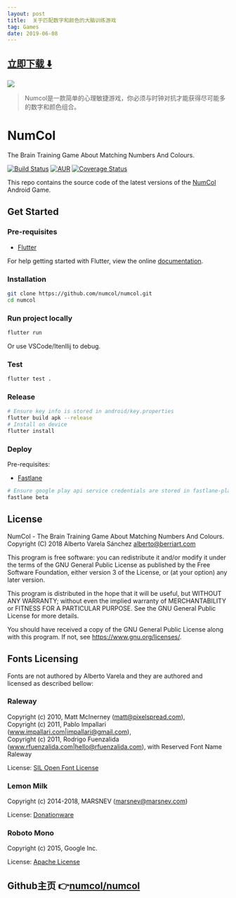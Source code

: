 ```yaml
---
layout: post
title:  关于匹配数字和颜色的大脑训练游戏
tag: Games
date: 2019-06-08
---
```


 


## [立即下载 ️⬇️ ](https://codeload.github.com/numcol/numcol/zip/master) 
<p-6> 

 
![](https://flutterawesome.com/content/images/2019/03/NumCol.jpg)
 
>
> Numcol是一款简单的心理敏捷游戏，你必须与时钟对抗才能获得尽可能多的数字和颜色组合。
>

 
# NumCol

The Brain Training Game About Matching Numbers And Colours.

[![Build Status](https://api.cirrus-ci.com/github/numcol/numcol.svg)](https://cirrus-ci.com/github/numcol/numcol)
[![AUR](https://img.shields.io/aur/license/yaourt.svg)](LICENSE)
[![Coverage Status](https://coveralls.io/repos/github/numcol/numcol/badge.svg?branch=master)](https://coveralls.io/github/numcol/numcol?branch=master)

This repo contains the source code of the latest versions of the [NumCol][0] Android Game.

## Get Started

### Pre-requisites

- [Flutter][1]

For help getting started with Flutter, view the online
[documentation][1].

### Installation

```sh
git clone https://github.com/numcol/numcol.git
cd numcol
```

### Run project locally

```sh
flutter run
```

Or use VSCode/Itenllij to debug.

### Test

```sh
flutter test .
```

### Release

```sh
# Ensure key info is stored in android/key.properties
flutter build apk --release
# Install on device
flutter install
```

### Deploy

Pre-requisites:

- [Fastlane][2]

```sh
# Ensure google play api service credentials are stored in fastlane-playstore.json
fastlane beta
```

## License

NumCol - The Brain Training Game About Matching Numbers And Colours.  
Copyright (C) 2018 Alberto Varela Sánchez <alberto@berriart.com>

This program is free software: you can redistribute it and/or modify
it under the terms of the GNU General Public License as published by
the Free Software Foundation, either version 3 of the License, or
(at your option) any later version.

This program is distributed in the hope that it will be useful,
but WITHOUT ANY WARRANTY; without even the implied warranty of
MERCHANTABILITY or FITNESS FOR A PARTICULAR PURPOSE.  See the
GNU General Public License for more details.

You should have received a copy of the GNU General Public License
along with this program.  If not, see <https://www.gnu.org/licenses/>.

## Fonts Licensing

Fonts are not authored by Alberto Varela and they are authored and licensed as described bellow:

### Raleway

Copyright (c) 2010, Matt McInerney (matt@pixelspread.com),  
Copyright (c) 2011, Pablo Impallari (www.impallari.com|impallari@gmail.com),  
Copyright (c) 2011, Rodrigo Fuenzalida (www.rfuenzalida.com|hello@rfuenzalida.com), with Reserved Font Name Raleway

License: [SIL Open Font License](https://www.fontsquirrel.com/license/raleway)

### Lemon Milk

Copyright (c) 2014-2018, MARSNEV (marsnev@marsnev.com)

License: [Donationware](https://blog.marsnev.com/p/faq.html)

### Roboto Mono

Copyright (c) 2015, Google Inc.

License: [Apache License](https://github.com/google/fonts/blob/master/apache/robotomono/LICENSE.txt)

[0]: https://play.google.com/store/apps/details?id=com.numcol.free
[1]: https://flutter.io/
[2]: https://docs.fastlane.tools/

## Github主页 👉[numcol/numcol](http://github.com/numcol/numcol)